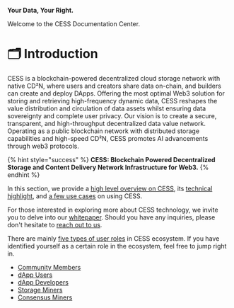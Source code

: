 **Your Data, Your Right.**

Welcome to the CESS Documentation Center.

# 🗂 Introduction

CESS is a blockchain-powered decentralized cloud storage network with native CD²N, where users and creators share data on-chain, and builders can create and deploy DApps. Offering the most optimal Web3 solution for storing and retrieving high-frequency dynamic data, CESS reshapes the value distribution and circulation of data assets whilst ensuring data sovereignty and complete user privacy. Our vision is to create a secure, transparent, and high-throughput decentralized data value network. Operating as a public blockchain network with distributed storage capabilities and high-speed CD²N, CESS promotes AI advancements through web3 protocols. 

{% hint style="success" %}
**CESS: Blockchain Powered Decentralized Storage and Content Delivery Network Infrastructure for Web3.**
{% endhint %}

In this section, we provide a [high level overview on CESS](introduction/what-is-cess.md), its [technical highlight](introduction/technical-highlight.md), and [a few use cases](introduction/use-cases.md) on using CESS.

For those interested in exploring more about CESS technology, we invite you to delve into our [whitepaper](introduction/whitepaper.md). Should you have any inquiries, please don't hesitate to [reach out to us](introduction/contact.md).

There are mainly [five types of user roles](user-roles.md) in CESS ecosystem. If you have identified yourself as a certain role in the ecosystem, feel free to jump right in.

* [Community Members](community/)
* [dApp Users](user/)
* [dApp Developers](developer/)
* [Storage Miners](cess-miners/storage-miner/)
* [Consensus Miners](cess-miners/consensus-miner/)
